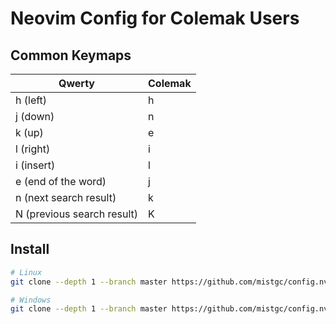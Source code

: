 <div>
    <h1>Neovim Config for Colemak Users</h1>
</div>

## Common Keymaps

|Qwerty|Colemak|
|--|--|
|h (left)|h|
|j (down)|n|
|k (up)|e|
|l (right)|i|
|i (insert)|l|
|e (end of the word)|j|
|n (next search result)|k|
|N (previous search result)|K|

## Install

```bash
# Linux
git clone --depth 1 --branch master https://github.com/mistgc/config.nvim ~/.config/nvim

# Windows
git clone --depth 1 --branch master https://github.com/mistgc/config.nvim ~/AppData/Local/nvim
```
